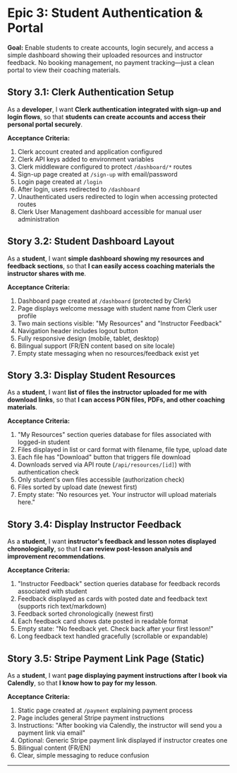 # Epic 3: Student Authentication & Portal

**Goal:** Enable students to create accounts, login securely, and access a simple dashboard showing their uploaded resources and instructor feedback. No booking management, no payment tracking—just a clean portal to view their coaching materials.

## Story 3.1: Clerk Authentication Setup

As a **developer**,
I want **Clerk authentication integrated with sign-up and login flows**,
so that **students can create accounts and access their personal portal securely**.

**Acceptance Criteria:**

1. Clerk account created and application configured
2. Clerk API keys added to environment variables
3. Clerk middleware configured to protect `/dashboard/*` routes
4. Sign-up page created at `/sign-up` with email/password
5. Login page created at `/login`
6. After login, users redirected to `/dashboard`
7. Unauthenticated users redirected to login when accessing protected routes
8. Clerk User Management dashboard accessible for manual user administration

## Story 3.2: Student Dashboard Layout

As a **student**,
I want **simple dashboard showing my resources and feedback sections**,
so that **I can easily access coaching materials the instructor shares with me**.

**Acceptance Criteria:**

1. Dashboard page created at `/dashboard` (protected by Clerk)
2. Page displays welcome message with student name from Clerk user profile
3. Two main sections visible: "My Resources" and "Instructor Feedback"
4. Navigation header includes logout button
5. Fully responsive design (mobile, tablet, desktop)
6. Bilingual support (FR/EN content based on site locale)
7. Empty state messaging when no resources/feedback exist yet

## Story 3.3: Display Student Resources

As a **student**,
I want **list of files the instructor uploaded for me with download links**,
so that **I can access PGN files, PDFs, and other coaching materials**.

**Acceptance Criteria:**

1. "My Resources" section queries database for files associated with logged-in student
2. Files displayed in list or card format with filename, file type, upload date
3. Each file has "Download" button that triggers file download
4. Downloads served via API route (`/api/resources/[id]`) with authentication check
5. Only student's own files accessible (authorization check)
6. Files sorted by upload date (newest first)
7. Empty state: "No resources yet. Your instructor will upload materials here."

## Story 3.4: Display Instructor Feedback

As a **student**,
I want **instructor's feedback and lesson notes displayed chronologically**,
so that **I can review post-lesson analysis and improvement recommendations**.

**Acceptance Criteria:**

1. "Instructor Feedback" section queries database for feedback records associated with student
2. Feedback displayed as cards with posted date and feedback text (supports rich text/markdown)
3. Feedback sorted chronologically (newest first)
4. Each feedback card shows date posted in readable format
5. Empty state: "No feedback yet. Check back after your first lesson!"
6. Long feedback text handled gracefully (scrollable or expandable)

## Story 3.5: Stripe Payment Link Page (Static)

As a **student**,
I want **page displaying payment instructions after I book via Calendly**,
so that **I know how to pay for my lesson**.

**Acceptance Criteria:**

1. Static page created at `/payment` explaining payment process
2. Page includes general Stripe payment instructions
3. Instructions: "After booking via Calendly, the instructor will send you a payment link via email"
4. Optional: Generic Stripe payment link displayed if instructor creates one
5. Bilingual content (FR/EN)
6. Clear, simple messaging to reduce confusion

---
